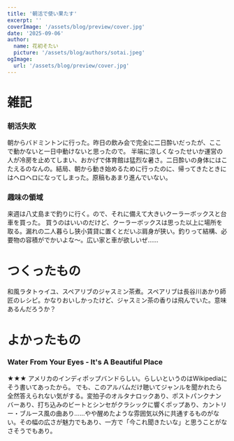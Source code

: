 ```yaml
---
title: '朝活で使い果たす'
excerpt: ''
coverImage: '/assets/blog/preview/cover.jpg'
date: '2025-09-06'
author:
  name: 花初そたい
  picture: '/assets/blog/authors/sotai.jpeg'
ogImage:
  url: '/assets/blog/preview/cover.jpg'
---
```

# 雑記
### 朝活失敗
朝からバドミントンに行った。昨日の飲み会で完全に二日酔いだったが、ここで動かないと一日中動けないと思ったので。
半端に涼しくなったせいか運営の人が冷房を止めてしまい、おかげで体育館は猛烈な暑さ。二日酔いの身体にはこたえるのなんの。結局、朝から動き始めるために行ったのに、帰ってきたときにはヘロヘロになってしまった。原稿もあまり進んでいない。

### 趣味の領域
来週は八丈島まで釣りに行く。ので、それに備えて大きいクーラーボックスと台車を買った。
買うのはいいのだけど、クーラーボックスは思った以上に場所を取る。漏れの二人暮らし狭小賃貸に置くとだいぶ肩身が狭い。釣りって結構、必要物の容積がでかいよな～。広い家と車が欲しいぜ……

# つくったもの
和風ラタトゥイユ、スペアリブのジャスミン茶煮。スペアリブは長谷川あかり師匠のレシピ。かなりおいしかったけど、ジャスミン茶の香りは飛んでいた。意味あるんだろうか？

# よかったもの
### Water From Your Eyes - It's A Beautiful Place
★★★
アメリカのインディポップバンドらしい。らしいというのはWikipediaにそう書いてあったから。
でも、このアルバムだけ聴いてジャンルを聞かれたら全然答えられない気がする。変拍子のオルタナロックあり、ポストパンクナンバーあり、打ち込みのビートとシンセがクラシックに響くポップあり、カントリー・ブルース風の曲あり……やや醒めたような雰囲気以外に共通するものがない。その幅の広さが魅力でもあり、一方で「今これ聞きたいな」と思うことがなさそうでもあり。
